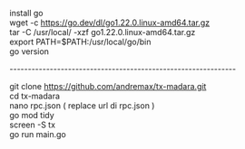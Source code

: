 install go  <br />
wget -c https://go.dev/dl/go1.22.0.linux-amd64.tar.gz <br />
tar -C /usr/local/ -xzf go1.22.0.linux-amd64.tar.gz <br />
export PATH=$PATH:/usr/local/go/bin <br />
go version <br />

--------------------------------------------------------------  <br />

git clone https://github.com/andremax/tx-madara.git <br />
cd tx-madara <br />
nano rpc.json ( replace url di rpc.json ) <br />
go mod tidy <br />
screen -S tx <br />
go run main.go <br />
